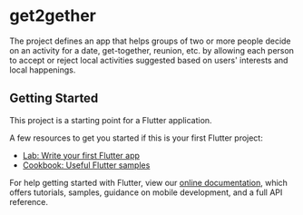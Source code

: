 # get2gether

The project defines an app that helps groups of two or more people decide on an activity for a date, get-together, reunion, etc. by allowing each person to accept or reject local activities suggested based on users&#x27; interests and local happenings.

## Getting Started

This project is a starting point for a Flutter application.

A few resources to get you started if this is your first Flutter project:

- [Lab: Write your first Flutter app](https://flutter.io/docs/get-started/codelab)
- [Cookbook: Useful Flutter samples](https://flutter.io/docs/cookbook)

For help getting started with Flutter, view our 
[online documentation](https://flutter.io/docs), which offers tutorials, 
samples, guidance on mobile development, and a full API reference.
